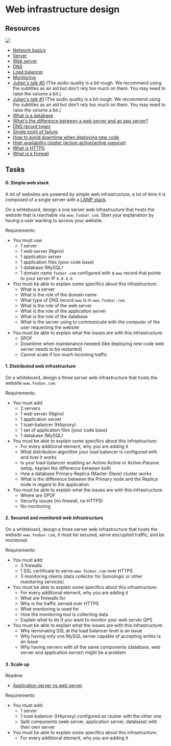 # Web infrastructure design

Resources
---------


[![](https://holbertonintranet.s3.amazonaws.com/uploads/medias/2019/6/1fac233a1f792d74b75a.png?X-Amz-Algorithm=AWS4-HMAC-SHA256&X-Amz-Credential=AKIARDDGGGOUXW7JF5MT%2F20190723%2Fus-east-1%2Fs3%2Faws4_request&X-Amz-Date=20190723T155751Z&X-Amz-Expires=86400&X-Amz-SignedHeaders=host&X-Amz-Signature=acdb1a37e56f17b79ac31487d40cbc4f56deab88845b0a2faf0237c0ee48d05a)](https://youtu.be/lQNEW76KdYg)

-   [Network basics](https://intranet.hbtn.io/rltoken/Sn9ZSSHjyEW5aRfKvNiZCg "Network basics")
-   [Server](https://intranet.hbtn.io/rltoken/83joH7-HzuV9gBNe16iTrA "Server")
-   [Web server](https://intranet.hbtn.io/rltoken/7moqhXcFOXP6zNMWdsjWjQ "Web server")
-   [DNS](https://intranet.hbtn.io/rltoken/G0a1v98rwb2RHA8VHxo36A "DNS")
-   [Load balancer](https://intranet.hbtn.io/rltoken/H6TVgGaqt13JhXKzJ2rVAA "Load balancer")
-   [Monitoring](https://intranet.hbtn.io/rltoken/JY6524JCvX9dREoNgnQUFw "Monitoring")
-   [Julien's talk #0](https://intranet.hbtn.io/rltoken/f6s2Z0D2ZsNK9_mVyQBpIQ "Julien's talk #0") (The audio quality is a bit rough. We recommend using the subtitles as an aid but don't rely too much on them. You may need to raise the volume a bit.)
-   [Julien's talk #1](https://intranet.hbtn.io/rltoken/95jSTDllW6svkme0HTqjxQ "Julien's talk #1") (The audio quality is a bit rough. We recommend using the subtitles as an aid but don't rely too much on them. You may need to raise the volume a bit.)
-   [What is a database](https://intranet.hbtn.io/rltoken/XLIOfzfuaxPQu39VQ0TLtw "What is a database")
-   [What's the difference between a web server and an app server?](https://intranet.hbtn.io/rltoken/Nb8B47Y2D8SLqQMOKVoQyQ "What's the difference between a web server and an app server?")
-   [DNS record types](https://intranet.hbtn.io/rltoken/pSGVxlKznxONwGEHIXLSwA "DNS record types")
-   [Single point of failure](https://intranet.hbtn.io/rltoken/wYpewVpIp9PSqqL27RPafg "Single point of failure")
-   [How to avoid downtime when deploying new code](https://intranet.hbtn.io/rltoken/Mlvynt0OgLQXrxjrC5Wlnw "How to avoid downtime when deploying new code")
-   [High availability cluster (active-active/active-passive)](https://intranet.hbtn.io/rltoken/POX3jE0S6TChQHSYQraYeQ "High availability cluster (active-active/active-passive)")
-   [What is HTTPS](https://intranet.hbtn.io/rltoken/vfKbtcsS_aON8mi_y759LQ "What is HTTPS")
-   [What is a firewall](https://intranet.hbtn.io/rltoken/HrYI70d_nxUPZeufjUYzIw "What is a firewall")

Tasks
-----

#### 0\. Simple web stack

A lot of websites are powered by simple web infrastructure, a lot of time it is composed of a single server with a [LAMP stack](https://intranet.hbtn.io/rltoken/lBFrw_pTU3_sMuYFptFFsw "LAMP stack").

On a whiteboard, design a one server web infrastructure that hosts the website that is reachable via `www.foobar.com`. Start your explanation by having a user wanting to access your website.

Requirements:

-   You must use:
    -   1 server
    -   1 web server (Nginx)
    -   1 application server
    -   1 application files (your code base)
    -   1 database (MySQL)
    -   1 domain name `foobar.com` configured with a `www` record that points to your server IP `8.8.8.8`
-   You must be able to explain some specifics about this infrastructure:
    -   What is a server
    -   What is the role of the domain name
    -   What type of DNS record `www` is in `www.foobar.com`
    -   What is the role of the web server
    -   What is the role of the application server
    -   What is the role of the database
    -   What is the server using to communicate with the computer of the user requesting the website
-   You must be able to explain what the issues are with this infrastructure:
    -   SPOF
    -   Downtime when maintenance needed (like deploying new code web server needs to be restarted)
    -   Cannot scale if too much incoming traffic

#### 1\. Distributed web infrastructure

On a whiteboard, design a three server web infrastructure that hosts the website `www.foobar.com`.

Requirements:

-   You must add:
    -   2 servers
    -   1 web server (Nginx)
    -   1 application server
    -   1 load-balancer (HAproxy)
    -   1 set of application files (your code base)
    -   1 database (MySQL)
-   You must be able to explain some specifics about this infrastructure:
    -   For every additional element, why you are adding it
    -   What distribution algorithm your load balancer is configured with and how it works
    -   Is your load-balancer enabling an Active-Active or Active-Passive setup, explain the difference between both
    -   How a database Primary-Replica (Master-Slave) cluster works
    -   What is the difference between the Primary node and the Replica node in regard to the application
-   You must be able to explain what the issues are with this infrastructure:
    -   Where are SPOF
    -   Security issues (no firewall, no HTTPS)
    -   No monitoring

#### 2\. Secured and monitored web infrastructure

On a whiteboard, design a three server web infrastructure that hosts the website `www.foobar.com`, it must be secured, serve encrypted traffic, and be monitored.

Requirements:

-   You must add:
    -   3 firewalls 
    -   1 SSL certificate to serve `www.foobar.com` over HTTPS
    -   3 monitoring clients (data collector for Sumologic or other monitoring services)
-   You must be able to explain some specifics about this infrastructure:
    -   For every additional element, why you are adding it
    -   What are firewalls for
    -   Why is the traffic served over HTTPS
    -   What monitoring is used for
    -   How the monitoring tool is collecting data
    -   Explain what to do if you want to monitor your web server QPS
-   You must be able to explain what the issues are with this infrastructure:
    -   Why terminating SSL at the load balancer level is an issue
    -   Why having only one MySQL server capable of accepting writes is an issue
    -   Why having servers with all the same components (database, web server and application server) might be a problem

#### 3\. Scale up

Readme

-   [Application server vs web server](https://intranet.hbtn.io/rltoken/XuhRS6VTEMuBHiZU5vo-sQ "Application server vs web server")

Requirements:

-   You must add:
    -   1 server
    -   1 load-balancer (HAproxy) configured as cluster with the other one
    -   Split components (web server, application server, database) with their own server
-   You must be able to explain some specifics about this infrastructure:
    -   For every additional element, why you are adding it

